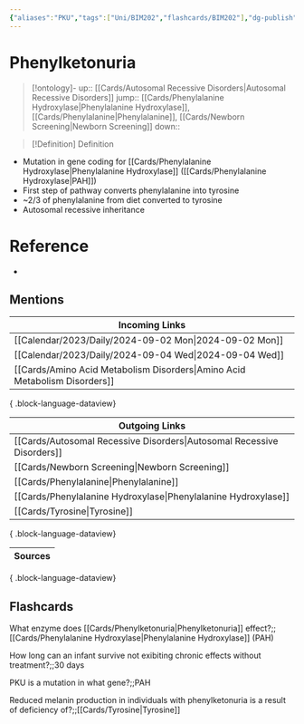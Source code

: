 ```yaml
---
{"aliases":"PKU","tags":["Uni/BIM202","flashcards/BIM202"],"dg-publish":true,"permalink":"/cards/phenylketonuria/","dgPassFrontmatter":true}
---
```


# Phenylketonuria

> [!ontology]-
> up:: [[Cards/Autosomal Recessive Disorders\|Autosomal Recessive Disorders]]
> jump:: [[Cards/Phenylalanine Hydroxylase\|Phenylalanine Hydroxylase]], [[Cards/Phenylalanine\|Phenylalanine]], [[Cards/Newborn Screening\|Newborn Screening]]
> down:: 

> [!Definition] Definition

- Mutation in gene coding for [[Cards/Phenylalanine Hydroxylase\|Phenylalanine Hydroxylase]] ([[Cards/Phenylalanine Hydroxylase\|PAH]])
- First step of pathway converts phenylalanine into tyrosine
- ~2/3 of phenylalanine from diet converted to tyrosine
- Autosomal recessive inheritance

# Reference

- 

## Mentions

| Incoming Links                                                                |
| ----------------------------------------------------------------------------- |
| [[Calendar/2023/Daily/2024-09-02 Mon\|2024-09-02 Mon]]                     |
| [[Calendar/2023/Daily/2024-09-04 Wed\|2024-09-04 Wed]]                     |
| [[Cards/Amino Acid Metabolism Disorders\|Amino Acid Metabolism Disorders]] |

{ .block-language-dataview}

| Outgoing Links                                                            |
| ------------------------------------------------------------------------- |
| [[Cards/Autosomal Recessive Disorders\|Autosomal Recessive Disorders]] |
| [[Cards/Newborn Screening\|Newborn Screening]]                         |
| [[Cards/Phenylalanine\|Phenylalanine]]                                 |
| [[Cards/Phenylalanine Hydroxylase\|Phenylalanine Hydroxylase]]         |
| [[Cards/Tyrosine\|Tyrosine]]                                           |

{ .block-language-dataview}

| Sources |
| ------- |

{ .block-language-dataview}

## Flashcards

What enzyme does [[Cards/Phenylketonuria\|Phenylketonuria]] effect?;;[[Cards/Phenylalanine Hydroxylase\|Phenylalanine Hydroxylase]] (PAH)
<!--SR:!2024-10-28,12,230-->

How long can an infant survive not exibiting chronic effects without treatment?;;30 days
<!--SR:!2024-10-25,16,250-->

PKU is a mutation in what gene?;;PAH
<!--SR:!2024-10-24,8,248-->

Reduced melanin production in individuals with phenylketonuria is a result of deficiency of?;;[[Cards/Tyrosine\|Tyrosine]]
<!--SR:!2024-10-17,1,228-->
